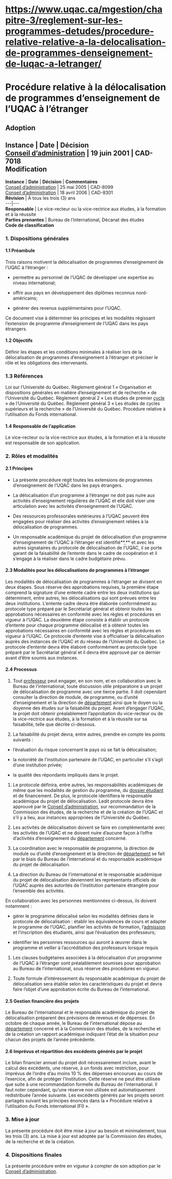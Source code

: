 # https://www.uqac.ca/mgestion/chapitre-3/reglement-sur-les-programmes-detudes/procedure-relative-relative-a-la-delocalisation-de-programmes-denseignement-de-luqac-a-letranger/

# Procédure relative à la délocalisation de programmes d’enseignement de l’UQAC à l’étranger
**Adoption**  
---  
**Instance** | **Date** | **Décision**  
[Conseil d’administration](https://www.uqac.ca/mgestion/chapitre-3/reglement-sur-les-programmes-detudes/procedure-relative-relative-a-la-delocalisation-de-programmes-denseignement-de-luqac-a-letranger/<https:/www.uqac.ca/mgestion/lexique/conseil-dadministration/>) | 19 juin 2001 | CAD-7018  
**Modification**  
---  
**Instance** | **Date** | **Décision** | **Commentaires**  
[Conseil d’administration](https://www.uqac.ca/mgestion/chapitre-3/reglement-sur-les-programmes-detudes/procedure-relative-relative-a-la-delocalisation-de-programmes-denseignement-de-luqac-a-letranger/<https:/www.uqac.ca/mgestion/lexique/conseil-dadministration/>) | 25 mai 2005 | CAD-8099  
[Conseil d’administration](https://www.uqac.ca/mgestion/chapitre-3/reglement-sur-les-programmes-detudes/procedure-relative-relative-a-la-delocalisation-de-programmes-denseignement-de-luqac-a-letranger/<https:/www.uqac.ca/mgestion/lexique/conseil-dadministration/>) | 18 avril 2006 | CAD-8301  
**Révision** | À tous les trois (3) ans  
---|---  
**Responsable** | Le vice-recteur ou la vice-rectrice aux études, à la formation et à la réussite  
**Parties prenantes** | Bureau de l’international, Décanat des études  
**Code de classification**  
### 1. Dispositions générales
#### 1.1 Préambule
Trois raisons motivent la délocalisation de programmes d’enseignement de l’UQAC à l’étranger :
  * permettre au personnel de l’UQAC de développer une expertise au niveau international;


  * offrir aux pays en développement des diplômes reconnus nord-américains;


  * générer des revenus supplémentaires pour l’UQAC.


Ce document vise à déterminer les principes et les modalités régissant l’extension de programme d’enseignement de l’UQAC dans les pays étrangers.
#### 1.2 Objectifs
Définir les étapes et les conditions minimales à réaliser lors de la délocalisation de programmes d’enseignement à l’étranger et préciser le rôle et les obligations des intervenants.
### 1.3 Références
Loi sur l’Université du Québec.
Règlement général 1 « Organisation et dispositions générales en matière d’enseignement et de recherche » de l’Université du Québec.
Règlement général 2 « Les études de premier [cycle](https://www.uqac.ca/mgestion/chapitre-3/reglement-sur-les-programmes-detudes/procedure-relative-relative-a-la-delocalisation-de-programmes-denseignement-de-luqac-a-letranger/<https:/www.uqac.ca/mgestion/lexique/cycle/>) » de l’Université du Québec.
Règlement général 3 « Les études de cycles supérieurs et la recherche » de l’Université du Québec.
Procédure relative à l’utilisation du Fonds international.
#### 1.4 Responsable de l’application
Le vice-recteur ou la vice-rectrice aux études, à la formation et à la réussite est responsable de son application.
### 2. Rôles et modalités
#### 2.1 Principes
  * La présente procédure régit toutes les extensions de programmes d’enseignement de l’UQAC dans les pays étrangers.


  * La délocalisation d’un programme à l’étranger ne doit pas nuire aux activités d’enseignement régulières de l’UQAC et elle doit viser une articulation avec les activités d’enseignement de l’UQAC.


  * Des ressources professorales extérieures à l’UQAC peuvent être engagées pour réaliser des activités d’enseignement reliées à la délocalisation de programmes.


  * Un responsable académique du projet de délocalisation d’un programme d’enseignement de l’UQAC à l’étranger est identifié**,** et avec les autres signataires du protocole de délocalisation de l’UQAC, il se porte garant de la faisabilité de l’entente dans le cadre de coopération et il s’engage à la réaliser dans le cadre budgétaire prévu.


#### 2.3 Modalités pour les délocalisations de programmes à l’étranger
Les modalités de délocalisation de programmes à l’étranger se divisent en deux étapes.
Sous réserve des approbations requises, la première étape comprend la signature d’une entente cadre entre les deux institutions qui déterminent, entre autres, les délocalisations qui sont prévues entre les deux institutions.
L’entente cadre devra être élaborée conformément au protocole type préparé par le Secrétariat général et obtenir toutes les approbations nécessaires en conformité avec les règles et procédures en vigueur à l’UQAC.
La deuxième étape consiste à établir un protocole d’entente pour chaque programme délocalisé et à obtenir toutes les approbations nécessaires en conformité avec les règles et procédures en vigueur à l’UQAC. Ce protocole d’entente vise à officialiser la délocalisation auprès des instances de l’UQAC et du réseau de l’Université du Québec.
Le protocole d’entente devra être élaboré conformément au protocole type préparé par le Secrétariat général et il devra être approuvé par ce dernier avant d’être soumis aux instances.
#### 2.4 Processus
  1. Tout [professeur](https://www.uqac.ca/mgestion/chapitre-3/reglement-sur-les-programmes-detudes/procedure-relative-relative-a-la-delocalisation-de-programmes-denseignement-de-luqac-a-letranger/<https:/www.uqac.ca/mgestion/lexique/professeur/>) peut engager, en son nom, et en collaboration avec le Bureau de l’international, toute discussion utile préparatoire à un projet de délocalisation de programme avec une tierce partie. Il doit cependant consulter la direction de module, de programme, ou d’unité d’enseignement et la direction de [département](https://www.uqac.ca/mgestion/chapitre-3/reglement-sur-les-programmes-detudes/procedure-relative-relative-a-la-delocalisation-de-programmes-denseignement-de-luqac-a-letranger/<https:/www.uqac.ca/mgestion/lexique/departement/>) ainsi que le doyen ou la doyenne des études sur la faisabilité du projet. Avant d’engager l’UQAC, le projet doit obtenir préalablement l’approbation du vice-recteur ou de la vice-rectrice aux études, à la formation et à la réussite sur sa faisabilité, telle que décrite ci-dessous.


  1. La faisabilité du projet devra, entre autres, prendre en compte les points suivants :


  * l’évaluation du risque concernant le pays où se fait la délocalisation;


  * la notoriété de l’institution partenaire de l’UQAC, en particulier s’il s’agit d’une institution privée;


  * la qualité des répondants impliqués dans le projet.


  1. Le protocole définira, entre autres, les responsabilités académiques de même que les modalités de gestion du programme, du [dossier étudiant](https://www.uqac.ca/mgestion/chapitre-3/reglement-sur-les-programmes-detudes/procedure-relative-relative-a-la-delocalisation-de-programmes-denseignement-de-luqac-a-letranger/<https:/www.uqac.ca/mgestion/lexique/dossier-etudiant/>) et de financement. De plus, le protocole identifiera le responsable académique du projet de délocalisation. Ledit protocole devra être approuvé par le [Conseil d’administration](https://www.uqac.ca/mgestion/chapitre-3/reglement-sur-les-programmes-detudes/procedure-relative-relative-a-la-delocalisation-de-programmes-denseignement-de-luqac-a-letranger/<https:/www.uqac.ca/mgestion/lexique/conseil-dadministration/>), sur recommandation de la Commission des études, de la recherche et de la création de l’UQAC et s’il y a lieu, aux instances appropriées de l’Université du Québec.


  1. Les activités de délocalisation doivent se faire en complémentarité avec les activités de l’UQAC et ne doivent nuire d’aucune façon à l’offre d’activités d’enseignement du [département](https://www.uqac.ca/mgestion/chapitre-3/reglement-sur-les-programmes-detudes/procedure-relative-relative-a-la-delocalisation-de-programmes-denseignement-de-luqac-a-letranger/<https:/www.uqac.ca/mgestion/lexique/departement/>) concerné.


  1. La coordination avec le responsable de programme, la direction de module ou d’unité d’enseignement et la direction de [département](https://www.uqac.ca/mgestion/chapitre-3/reglement-sur-les-programmes-detudes/procedure-relative-relative-a-la-delocalisation-de-programmes-denseignement-de-luqac-a-letranger/<https:/www.uqac.ca/mgestion/lexique/departement/>) se fait par le biais du Bureau de l’international et du responsable académique du projet de délocalisation.


  1. La direction du Bureau de l’international et le responsable académique du projet de délocalisation deviennent les représentants officiels de l’UQAC auprès des autorités de l’institution partenaire étrangère pour l’ensemble des activités.


En collaboration avec les personnes mentionnées ci-dessus, ils doivent notamment :
  * gérer le programme délocalisé selon les modalités définies dans le protocole de délocalisation : établir les équivalences de cours et adapter le programme de l’UQAC, planifier les activités de formation, l’[admission](https://www.uqac.ca/mgestion/chapitre-3/reglement-sur-les-programmes-detudes/procedure-relative-relative-a-la-delocalisation-de-programmes-denseignement-de-luqac-a-letranger/<https:/www.uqac.ca/mgestion/lexique/admission/>) et l’inscription des étudiants, ainsi que l’évaluation des professeurs;


  * identifier les personnes ressources qui auront à œuvrer dans le programme et veiller à l’accréditation des professeurs lorsque requis


  1. Les clauses budgétaires associées à la délocalisation d’un programme de l’UQAC à l’étranger sont préalablement soumises pour approbation au Bureau de l’international, sous réserve des procédures en vigueur.


  1. Toute formule d’intéressement du responsable académique du projet de délocalisation sera établie selon les caractéristiques du projet et devra faire l’objet d’une approbation écrite du Bureau de l’international.


#### 2.5 Gestion financière des projets
Le Bureau de l’international et le responsable académique du projet de délocalisation préparent des prévisions de revenus et de dépenses.
En octobre de chaque année, le Bureau de l’international dépose au [département](https://www.uqac.ca/mgestion/chapitre-3/reglement-sur-les-programmes-detudes/procedure-relative-relative-a-la-delocalisation-de-programmes-denseignement-de-luqac-a-letranger/<https:/www.uqac.ca/mgestion/lexique/departement/>) concerné et à la Commission des études, de la recherche et de la création un rapport académique indiquant l’état de la situation pour chacun des projets de l’année précédente.
#### 2.6 Imprévus et répartition des excédents générés par le projet
Le bilan financier annuel du projet doit nécessairement inclure, avant le calcul des excédents, une réserve, à un fonds avec restriction, pour imprévus de l’ordre d’au moins 10 % des dépenses encourues au cours de l’exercice, afin de protéger l’Institution. Cette réserve ne peut être utilisée que suite à une recommandation formelle du Bureau de l’international. Il faut noter cependant, qu’une réserve non utilisée est automatiquement redistribuée l’année suivante.
Les excédents générés par les projets seront partagés suivant les principes énoncés dans la « Procédure relative à l’utilisation du Fonds international (FI) ».
### 3. Mise à jour
La présente procédure doit être mise à jour au besoin et minimalement, tous les trois (3) ans. La mise à jour est adoptée par la Commission des études, de la recherche et de la création.
### 4. Dispositions finales
La présente procédure entre en vigueur à compter de son adoption par le [Conseil d’administration](https://www.uqac.ca/mgestion/chapitre-3/reglement-sur-les-programmes-detudes/procedure-relative-relative-a-la-delocalisation-de-programmes-denseignement-de-luqac-a-letranger/<https:/www.uqac.ca/mgestion/lexique/conseil-dadministration/>).
